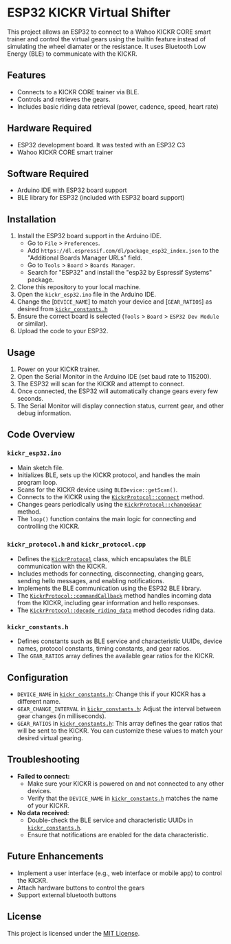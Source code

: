 # ESP32 KICKR Virtual Shifter

This project allows an ESP32 to connect to a Wahoo KICKR CORE smart trainer and control the virtual gears using the builtin feature instead of simulating the wheel diamater or the resistance. It uses Bluetooth Low Energy (BLE) to communicate with the KICKR.

## Features

-   Connects to a KICKR CORE trainer via BLE.
-   Controls and retrieves the gears.
-   Includes basic riding data retrieval (power, cadence, speed, heart rate)

## Hardware Required

-   ESP32 development board. It was tested with an ESP32 C3
-   Wahoo KICKR CORE smart trainer

## Software Required

-   Arduino IDE with ESP32 board support
-   BLE library for ESP32 (included with ESP32 board support)

## Installation

1.  Install the ESP32 board support in the Arduino IDE.
    -   Go to `File` \> `Preferences`.
    -   Add `https://dl.espressif.com/dl/package_esp32_index.json` to the "Additional Boards Manager URLs" field.
    -   Go to `Tools` \> `Board` \> `Boards Manager`.
    -   Search for "ESP32" and install the "esp32 by Espressif Systems" package.
2.  Clone this repository to your local machine.
3.  Open the `kickr_esp32.ino` file in the Arduino IDE.
4.  Change the [`DEVICE_NAME`] to match your device and [`GEAR_RATIOS`] as desired from [`kickr_constants.h`](kickr_constants.h)
5.  Ensure the correct board is selected (`Tools` \> `Board` \> `ESP32 Dev Module` or similar).
6.  Upload the code to your ESP32.

## Usage

1.  Power on your KICKR trainer.
2.  Open the Serial Monitor in the Arduino IDE (set baud rate to 115200).
3.  The ESP32 will scan for the KICKR and attempt to connect.
4.  Once connected, the ESP32 will automatically change gears every few seconds.
5.  The Serial Monitor will display connection status, current gear, and other debug information.

## Code Overview

### `kickr_esp32.ino`

-   Main sketch file.
-   Initializes BLE, sets up the KICKR protocol, and handles the main program loop.
-   Scans for the KICKR device using `BLEDevice::getScan()`.
-   Connects to the KICKR using the [`KickrProtocol::connect`](kickr_protocol.cpp) method.
-   Changes gears periodically using the [`KickrProtocol::changeGear`](kickr_protocol.cpp) method.
-   The `loop()` function contains the main logic for connecting and controlling the KICKR.

### `kickr_protocol.h` and `kickr_protocol.cpp`

-   Defines the [`KickrProtocol`](kickr_protocol.h) class, which encapsulates the BLE communication with the KICKR.
-   Includes methods for connecting, disconnecting, changing gears, sending hello messages, and enabling notifications.
-   Implements the BLE communication using the ESP32 BLE library.
-   The [`KickrProtocol::commandCallback`](kickr_protocol.cpp) method handles incoming data from the KICKR, including gear information and hello responses.
-   The [`KickrProtocol::decode_riding_data`](kickr_protocol.cpp) method decodes riding data.

### `kickr_constants.h`

-   Defines constants such as BLE service and characteristic UUIDs, device names, protocol constants, timing constants, and gear ratios.
-   The `GEAR_RATIOS` array defines the available gear ratios for the KICKR.

## Configuration

-   `DEVICE_NAME` in [`kickr_constants.h`](kickr_constants.h):  Change this if your KICKR has a different name.
-   `GEAR_CHANGE_INTERVAL` in [`kickr_constants.h`](kickr_constants.h): Adjust the interval between gear changes (in milliseconds).
-   `GEAR_RATIOS` in [`kickr_constants.h`](kickr_constants.h):  This array defines the gear ratios that will be sent to the KICKR.  You can customize these values to match your desired virtual gearing.

## Troubleshooting

-   **Failed to connect:**
    -   Make sure your KICKR is powered on and not connected to any other devices.
    -   Verify that the `DEVICE_NAME` in [`kickr_constants.h`](kickr_constants.h) matches the name of your KICKR.
-   **No data received:**
    -   Double-check the BLE service and characteristic UUIDs in [`kickr_constants.h`](kickr_constants.h).
    -   Ensure that notifications are enabled for the data characteristic.

## Future Enhancements

-   Implement a user interface (e.g., web interface or mobile app) to control the KICKR.
-   Attach hardware buttons to control the gears
-   Support external bluetooth buttons


## License

This project is licensed under the [MIT License](LICENSE).